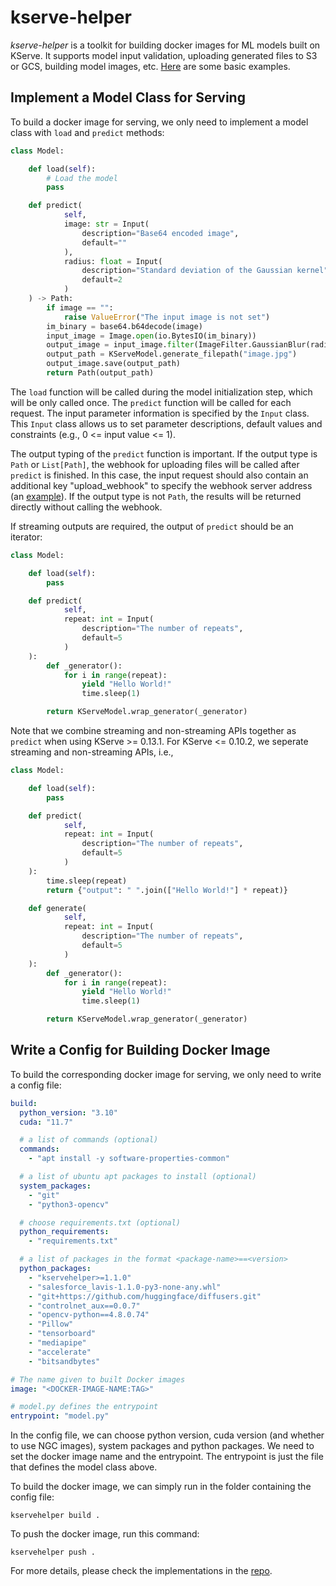 # kserve-helper

*kserve-helper* is a toolkit for building docker images for ML models built on KServe. It supports
model input validation, uploading generated files to S3 or GCS, building model images, etc.
[Here](https://github.com/HyperGAI/kserve-helper/tree/main/examples) are some basic examples.

## Implement a Model Class for Serving
To build a docker image for serving, we only need to implement a model class with `load` and `predict`
methods:
```python
class Model:

    def load(self):
        # Load the model
        pass

    def predict(
            self,
            image: str = Input(
                description="Base64 encoded image",
                default=""
            ),
            radius: float = Input(
                description="Standard deviation of the Gaussian kernel",
                default=2
            )
    ) -> Path:
        if image == "":
            raise ValueError("The input image is not set")
        im_binary = base64.b64decode(image)
        input_image = Image.open(io.BytesIO(im_binary))
        output_image = input_image.filter(ImageFilter.GaussianBlur(radius))
        output_path = KServeModel.generate_filepath("image.jpg")
        output_image.save(output_path)
        return Path(output_path)
```
The `load` function will be called during the model initialization step, which will be only called once.
The `predict` function will be called for each request. The input parameter information is specified by
the `Input` class. This `Input` class allows us to set parameter descriptions, default values and
constraints (e.g., 0 <= input value <= 1). 

The output typing of the `predict` function is important. If the output type is `Path` or 
`List[Path]`, the webhook for uploading files will be called after `predict` is finished. In this case,
the input request should also contain an additional key "upload_webhook" to specify the webhook server
address (an [example](https://github.com/HyperGAI/kserve-helper/tree/main/examples/rotate-image)).
If the output type is not `Path`, the results will be returned directly without calling the webhook.

If streaming outputs are required, the output of `predict` should be an iterator:
```python
class Model:

    def load(self):
        pass

    def predict(
            self,
            repeat: int = Input(
                description="The number of repeats",
                default=5
            )
    ):
        def _generator():
            for i in range(repeat):
                yield "Hello World!"
                time.sleep(1)

        return KServeModel.wrap_generator(_generator)
```
Note that we combine streaming and non-streaming APIs together as `predict` when using KServe >= 0.13.1. 
For KServe <= 0.10.2, we seperate streaming and non-streaming APIs, i.e.,
```python
class Model:

    def load(self):
        pass

    def predict(
            self,
            repeat: int = Input(
                description="The number of repeats",
                default=5
            )
    ):
        time.sleep(repeat)
        return {"output": " ".join(["Hello World!"] * repeat)}

    def generate(
            self,
            repeat: int = Input(
                description="The number of repeats",
                default=5
            )
    ):
        def _generator():
            for i in range(repeat):
                yield "Hello World!"
                time.sleep(1)

        return KServeModel.wrap_generator(_generator)
```

## Write a Config for Building Docker Image

To build the corresponding docker image for serving, we only need to write a config file:
```yaml
build:
  python_version: "3.10"
  cuda: "11.7"

  # a list of commands (optional)
  commands:
    - "apt install -y software-properties-common"

  # a list of ubuntu apt packages to install (optional)
  system_packages:
    - "git"
    - "python3-opencv"

  # choose requirements.txt (optional)
  python_requirements:
    - "requirements.txt"

  # a list of packages in the format <package-name>==<version>
  python_packages:
    - "kservehelper>=1.1.0"
    - "salesforce_lavis-1.1.0-py3-none-any.whl"
    - "git+https://github.com/huggingface/diffusers.git"
    - "controlnet_aux==0.0.7"
    - "opencv-python==4.8.0.74"
    - "Pillow"
    - "tensorboard"
    - "mediapipe"
    - "accelerate"
    - "bitsandbytes"

# The name given to built Docker images
image: "<DOCKER-IMAGE-NAME:TAG>"

# model.py defines the entrypoint
entrypoint: "model.py"
```
In the config file, we can choose python version, cuda version (and whether to use NGC images), 
system packages and python packages. We need to set the docker image name and the entrypoint. 
The entrypoint is just the file that defines the model class above.

To build the docker image, we can simply run in the folder containing the config file:
```shell
kservehelper build .
```
To push the docker image, run this command:
```shell
kservehelper push .
```

For more details, please check the implementations in the [repo](https://github.com/yangwenz/Hyperbooth).
